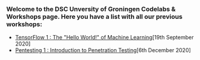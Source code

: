 ### Welcome to the DSC Unversity of Groningen Codelabs & Workshops page. Here you have a list with all our previous workshops:
* [TensorFlow 1 : The "Hello World!" of Machine Learning](https://dscrug.github.io/codelabs/tensorflow-1/)[19th September 2020]
* [Pentesting 1 : Introduction to Penetration Testing](https://dscrug.github.io/codelabs/penntesting-1/)[6th December 2020]
